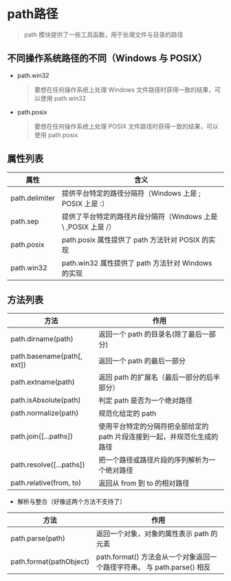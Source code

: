 # path路径

> path 模块提供了一些工具函数，用于处理文件与目录的路径

## 不同操作系统路径的不同（Windows 与 POSIX）

- path.win32

  > 要想在任何操作系统上处理 Windows 文件路径时获得一致的结果，可以使用 path.win32

- path.posix

  > 要想在任何操作系统上处理 POSIX 文件路径时获得一致的结果，可以使用 path.posix

## 属性列表

属性             | 含义
-------------- | -----------------------------------------
path.delimiter | 提供平台特定的路径分隔符（Windows 上是 ; POSIX 上是 :）
path.sep       | 提供了平台特定的路径片段分隔符（Windows 上是 \ ,POSIX 上是 /）
path.posix     | path.posix 属性提供了 path 方法针对 POSIX 的实现
path.win32     | path.win32 属性提供了 path 方法针对 Windows 的实现

## 方法列表

方法                         | 作用
-------------------------- | ---------------------------------------
path.dirname(path)         | 返回一个 path 的目录名(除了最后一部分)
path.basename(path[, ext]) | 返回一个 path 的最后一部分
path.extname(path)         | 返回 path 的扩展名（最后一部分的后半部分）
path.isAbsolute(path)      | 判定 path 是否为一个绝对路径
path.normalize(path)       | 规范化给定的 path
path.join([...paths])      | 使用平台特定的分隔符把全部给定的 path 片段连接到一起，并规范化生成的路径
path.resolve([...paths])   | 把一个路径或路径片段的序列解析为一个绝对路径
path.relative(from, to)    | 返回从 from 到 to 的相对路径

- 解析与整合（好像这两个方法不支持了）

方法                      | 作用
----------------------- | --------------------------------------------------
path.parse(path)        | 返回一个对象，对象的属性表示 path 的元素
path.format(pathObject) | path.format() 方法会从一个对象返回一个路径字符串。 与 path.parse() 相反
